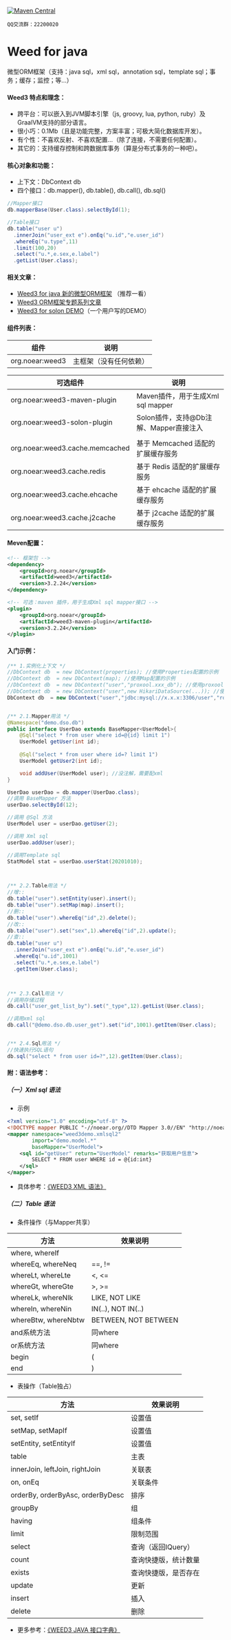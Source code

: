 [![Maven Central](https://img.shields.io/maven-central/v/org.noear/weed3.svg)](https://mvnrepository.com/search?q=weed3)

` QQ交流群：22200020 `

# Weed for java
微型ORM框架（支持：java sql，xml sql，annotation sql，template sql；事务；缓存；监控；等...）



#### Weed3 特点和理念：
* 跨平台：可以嵌入到JVM脚本引擎（js, groovy, lua, python, ruby）及GraalVM支持的部分语言。
* 很小巧：0.1Mb（且是功能完整，方案丰富；可极大简化数据库开发）。
* 有个性：不喜欢反射、不喜欢配置...（除了连接，不需要任何配置）。
* 其它的：支持缓存控制和跨数据库事务（算是分布式事务的一种吧）。



#### 核心对象和功能：

* 上下文：DbContext db
* 四个接口：db.mapper(), db.table(), db.call(), db.sql()

```java
//Mapper接口
db.mapperBase(User.class).selectById(1);

//Table接口
db.table("user u")
  .innerJoin("user_ext e").onEq("u.id","e.user_id")
  .whereEq("u.type",11)
  .limit(100,20)
  .select("u.*,e.sex,e.label")
  .getList(User.class);
```



#### 相关文章：

* [Weed3 for java 新的微型ORM框架](https://my.oschina.net/noear/blog/3144349) （推荐一看）
* [Weed3 ORM框架专题系列文章](https://www.jianshu.com/nb/40211584?order_by=seq)
* [Weed3 for solon DEMO](https://gitee.com/noear/solon_weed3_demo)（一个用户写的DEMO）




#### 组件列表： 

| 组件 | 说明 |
| --- | --- |
| org.noear:weed3 | 主框架（没有任何依赖） |


| 可选组件 | 说明 |
| --- | --- |
| org.noear:weed3-maven-plugin| Maven插件，用于生成Xml sql mapper |
| org.noear:weed3-solon-plugin | Solon插件，支持@Db注解、Mapper直接注入 |
| | |
| org.noear:weed3.cache.memcached| 基于 Memcached 适配的扩展缓存服务 |
| org.noear:weed3.cache.redis| 基于 Redis 适配的扩展缓存服务 |
| org.noear:weed3.cache.ehcache| 基于 ehcache 适配的扩展缓存服务 |
| org.noear:weed3.cache.j2cache| 基于 j2cache 适配的扩展缓存服务 |





#### Meven配置：

```xml
<!-- 框架包 -->
<dependency>
    <groupId>org.noear</groupId>
    <artifactId>weed3</artifactId>
    <version>3.2.24</version>
</dependency>

<!-- 可选：maven 插件，用于生成Xml sql mapper接口 -->
<plugin>
    <groupId>org.noear</groupId>
    <artifactId>weed3-maven-plugin</artifactId>
    <version>3.2.24</version>
</plugin>
```



#### 入门示例：
```java
/** 1.实例化上下文 */
//DbContext db  = new DbContext(properties); //使用Properties配置的示例
//DbContext db  = new DbContext(map); //使用Map配置的示例
//DbContext db  = new DbContext("user","proxool.xxx_db"); //使用proxool线程池配置的示例
//DbContext db  = new DbContext("user",new HikariDataSource(...)); //使用DataSource配置的示例
DbContext db  = new DbContext("user","jdbc:mysql://x.x.x:3306/user","root","1234");


/** 2.1.Mapper用法 */
@Namespace("demo.dso.db")
public interface UserDao extends BaseMapper<UserModel>{
    @Sql("select * from user where id=@{id} limit 1")
    UserModel getUser(int id);
  
    @Sql("select * from user where id=? limit 1")
    UserModel getUser2(int id);

    void addUser(UserModel user); //没注解，需要配xml
}

UserDao userDao = db.mapper(UserDao.class);
//调用 BaseMapper 方法
userDao.selectById(12); 

//调用 @Sql 方法
UserModel user = userDao.getUser(2); 

//调用 Xml sql
userDao.addUser(user); 

//调用Template sql
StatModel stat = userDao.userStat(20201010);



/** 2.2.Table用法 */
//增::
db.table("user").setEntity(user).insert();
db.table("user").setMap(map).insert();
//删::
db.table("user").whereEq("id",2).delete();
//改::
db.table("user").set("sex",1).whereEq("id",2).update();
//查::
db.table("user u")
  .innerJoin("user_ext e").onEq("u.id","e.user_id")
  .whereEq("u.id",1001)
  .select("u.*,e.sex,e.label")
  .getItem(User.class);



/** 2.3.Call用法 */
//调用存储过程
db.call("user_get_list_by").set("_type",12).getList(User.class);

//调用xml sql
db.call("@demo.dso.db.user_get").set("id",1001).getItem(User.class);


/** 2.4.Sql用法 */
//快速执行SQL语句
db.sql("select * from user id=?",12).getItem(User.class);

```



#### 附：语法参考：

##### （一）Xml sql 语法
* 示例
```xml
<?xml version="1.0" encoding="utf-8" ?>
<!DOCTYPE mapper PUBLIC "-//noear.org//DTD Mapper 3.0//EN" "http://noear.org/dtd/weed3-mapper.dtd">
<mapper namespace="weed3demo.xmlsql2"
        import="demo.model.*"
        baseMapper="UserModel">
    <sql id="getUser" return="UserModel" remarks="获取用户信息">
        SELECT * FROM user WHERE id = @{id:int}
    </sql>
</mapper>
```

* 具体参考：[《WEED3 XML 语法》](WEED3_XML_语法.md)

##### （二）Table 语法

* 条件操作（与Mapper共享）

| 方法 | 效果说明 |
| --- | --- |
| where, whereIf |  |
| whereEq, whereNeq | ==, != |
| whereLt, whereLte | \<, \<= |
| whereGt, whereGte | \>, \>= |
| whereLk, whereNlk | LIKE, NOT LIKE |
| whereIn, whereNin | IN(..), NOT IN(..) |
| whereBtw, whereNbtw | BETWEEN, NOT BETWEEN |
| and系统方法 | 同where |
| or系统方法 | 同where |
| begin | \( |
| end | \) |

* 表操作（Table独占）

| 方法 | 效果说明 |
| --- | --- |
| set, setIf | 设置值 |
| setMap, setMapIf | 设置值 |
| setEntity, setEntityIf | 设置值 |
| table | 主表 |
| innerJoin, leftJoin, rightJoin | 关联表 |
| on, onEq | 关联条件 |
| orderBy, orderByAsc, orderByDesc | 排序 |
| groupBy | 组 |
| having | 组条件 |
| limit | 限制范围 |
| select | 查询（返回IQuery） |
| count | 查询快捷版，统计数量 |
| exists | 查询快捷版，是否存在 |
| update | 更新 |
| insert | 插入 |
| delete | 删除 |

* 更多参考：[《WEED3 JAVA 接口字典》](WEED3_JAVA_接口字典.md)


